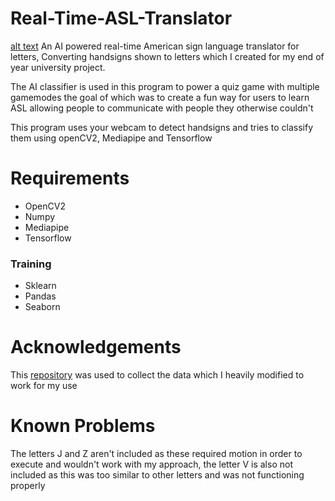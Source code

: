 # Real-Time-ASL-Translator

[alt text](https://github.com/BilalRaza2001/Real-Time-ASL-Translator/blob/main/demo_1.gif?raw=true)
An AI powered real-time American sign language translator for letters, Converting handsigns shown to letters which I created for my end of year university project.

The AI classifier is used in this program to power a quiz game with multiple gamemodes the goal of which was to create a fun way for users to learn ASL allowing people to communicate with people they otherwise couldn't

This program uses your webcam to detect handsigns and tries to classify them using openCV2, Mediapipe and Tensorflow 

# Requirements
* OpenCV2
* Numpy
* Mediapipe
* Tensorflow
### Training
* Sklearn
* Pandas
* Seaborn

# Acknowledgements
This [repository](https://link-url-here.org) was used to collect the data which I heavily modified to work for my use

# Known Problems
The letters J and Z aren't included as these required motion in order to execute and wouldn't work with my approach, the letter V is also not included as this was too similar to other letters and was not functioning properly
